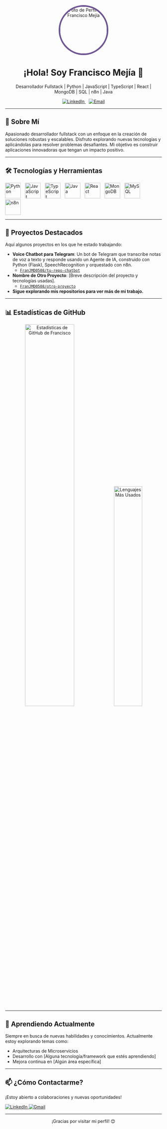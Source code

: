 <div align="center">
  <img src="https://avatars.githubusercontent.com/u/147199089?v=4" alt="Foto de Perfil de Francisco Mejía" style="border-radius: 50%; width: 150px; height: 150px; object-fit: cover; border: 5px solid #6e5494;" />
  <h1>¡Hola! Soy Francisco Mejía 👋</h1>
  <p align="center">Desarrollador Fullstack | Python | JavaScript | TypeScript | React | MongoDB | SQL | n8n | Java</p>
  <a href="https://www.linkedin.com/in/franjmd0508/" target="_blank" style="margin-right: 10px;">
    <img src="https://img.shields.io/badge/LinkedIn-0077B5?style=for-the-badge&logo=linkedin&logoColor=white" alt="LinkedIn">
  </a>
  <a href="mailto:franjmd0508@gmail.com" target="_blank">
    <img src="https://img.shields.io/badge/Email-D14836?style=for-the-badge&logo=gmail&logoColor=white" alt="Email">
  </a>
</div>

---

## 🚀 Sobre Mí

Apasionado desarrollador fullstack con un enfoque en la creación de soluciones robustas y escalables. Disfruto explorando nuevas tecnologías y aplicándolas para resolver problemas desafiantes. Mi objetivo es construir aplicaciones innovadoras que tengan un impacto positivo.

---

## 🛠️ Tecnologías y Herramientas

<p align="left">
  <img src="https://skillicons.dev/icons?i=py" alt="Python" width="50" height="50" style="margin-right: 10px;" />
  <img src="https://skillicons.dev/icons?i=js" alt="JavaScript" width="50" height="50" style="margin-right: 10px;" />
  <img src="https://skillicons.dev/icons?i=ts" alt="TypeScript" width="50" height="50" style="margin-right: 10px;" />
  <img src="https://skillicons.dev/icons?i=java" alt="Java" width="50" height="50" style="margin-right: 10px;" />
  <img src="https://skillicons.dev/icons?i=react" alt="React" width="50" height="50" style="margin-right: 10px;" />
  <img src="https://skillicons.dev/icons?i=mongodb" alt="MongoDB" width="50" height="50" style="margin-right: 10px;" />
  <img src="https://skillicons.dev/icons?i=mysql" alt="MySQL" width="50" height="50" style="margin-right: 10px;" />
  <img src="https://skillicons.dev/icons?i=n8n" alt="n8n" width="50" height="50" style="margin-right: 10px;" />
</p>

---

## 🔭 Proyectos Destacados

Aquí algunos proyectos en los que he estado trabajando:

-   **Voice Chatbot para Telegram**: Un bot de Telegram que transcribe notas de voz a texto y responde usando un Agente de IA, construido con Python (Flask), SpeechRecognition y orquestado con n8n.
    -   [`FranJMD0508/tu-repo-chatbot`](https://github.com/FranJMD0508/tu-repo-chatbot)
-   **Nombre de Otro Proyecto**: [Breve descripción del proyecto y tecnologías usadas].
    -   [`FranJMD0508/otro-proyecto`](https://github.com/FranJMD0508/otro-proyecto)
-   **Sigue explorando mis repositorios para ver más de mi trabajo.**

---

## 📊 Estadísticas de GitHub

<p align="center">
  <img src="https://github-readme-stats.vercel.app/api?username=FranJMD0508&show_icons=true&theme=dark" alt="Estadísticas de GitHub de Francisco" width="56%" />
  <img src="https://github-readme-stats.vercel.app/api/top-langs/?username=FranJMD0508&layout=compact&theme=dark" alt="Lenguajes Más Usados" width="42.5%" />
</p>

---

## 🌱 Aprendiendo Actualmente

Siempre en busca de nuevas habilidades y conocimientos. Actualmente estoy explorando temas como:

-   Arquitecturas de Microservicios
-   Desarrollo con [Alguna tecnología/framework que estés aprendiendo]
-   Mejora continua en [Algún área específica]

---

## 📫 ¿Cómo Contactarme?

¡Estoy abierto a colaboraciones y nuevas oportunidades!

<p align="left">
  <a href="https://www.linkedin.com/in/franjmd0508/" target="_blank">
    <img src="https://img.shields.io/badge/LinkedIn-0077B5?style=for-the-badge&logo=linkedin&logoColor=white" alt="LinkedIn">
  </a>
  <a href="mailto:franjmd0508@gmail.com" target="_blank">
    <img src="https://img.shields.io/badge/Gmail-D14836?style=for-the-badge&logo=gmail&logoColor=white" alt="Gmail">
  </a>
</p>

---

<div align="center">
  ¡Gracias por visitar mi perfil! 😊
</div>
